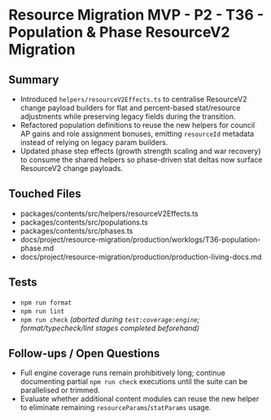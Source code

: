 # Resource Migration MVP - P2 - T36 - Population & Phase ResourceV2 Migration

## Summary

- Introduced `helpers/resourceV2Effects.ts` to centralise ResourceV2 change payload builders for flat and percent-based stat/resource adjustments while preserving legacy fields during the transition.
- Refactored population definitions to reuse the new helpers for council AP gains and role assignment bonuses, emitting `resourceId` metadata instead of relying on legacy param builders.
- Updated phase step effects (growth strength scaling and war recovery) to consume the shared helpers so phase-driven stat deltas now surface ResourceV2 change payloads.

## Touched Files

- packages/contents/src/helpers/resourceV2Effects.ts
- packages/contents/src/populations.ts
- packages/contents/src/phases.ts
- docs/project/resource-migration/production/worklogs/T36-population-phase.md
- docs/project/resource-migration/production/production-living-docs.md

## Tests

- `npm run format`
- `npm run lint`
- `npm run check` _(aborted during `test:coverage:engine`; format/typecheck/lint stages completed beforehand)_

## Follow-ups / Open Questions

- Full engine coverage runs remain prohibitively long; continue documenting partial `npm run check` executions until the suite can be parallelised or trimmed.
- Evaluate whether additional content modules can reuse the new helper to eliminate remaining `resourceParams`/`statParams` usage.
